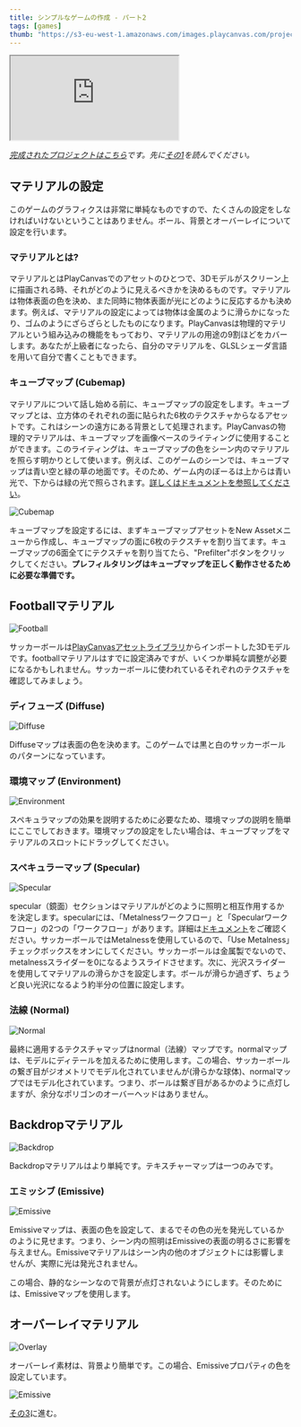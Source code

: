 ```yaml
---
title: シンプルなゲームの作成 - パート2
tags: [games]
thumb: "https://s3-eu-west-1.amazonaws.com/images.playcanvas.com/projects/12/406050/LIJTDO-image-75.jpg"
---
```


<div className="iframe-container">
    <iframe src="https://playcanv.as/p/KH37bnOk/?overlay=false" title="Making a Simple Game - Part 2" allow="camera; microphone; xr-spatial-tracking; fullscreen" allowfullscreen></iframe>
</div>

*[完成されたプロジェクトはこちら][16]です。先に[その1][1]を読んでください。*

## マテリアルの設定

このゲームのグラフィクスは非常に単純なものですので、たくさんの設定をしなければいけないということはありません。ボール、背景とオーバーレイについて設定を行います。

### マテリアルとは?

マテリアルとはPlayCanvasでのアセットのひとつで、3Dモデルがスクリーン上に描画される時、それがどのように見えるべきかを決めるものです。マテリアルは物体表面の色を決め、また同時に物体表面が光にどのように反応するかも決めます。例えば、マテリアルの設定によっては物体は金属のように滑らかになったり、ゴムのようにざらざらとしたものになります。PlayCanvasは物理的マテリアルという組み込みの機能をもっており、マテリアルの用途の9割ほどをカバーします。あなたが上級者になったら、自分のマテリアルを、GLSLシェーダ言語を用いて自分で書くこともできます。

### キューブマップ (Cubemap)

マテリアルについて話し始める前に、キューブマップの設定をします。キューブマップとは、立方体のそれぞれの面に貼られた6枚のテクスチャからなるアセットです。これはシーンの遠方にある背景として処理されます。PlayCanvasの物理的マテリアルは、キューブマップを画像ベースのライティングに使用することができます。このライティングは、キューブマップの色をシーン内のマテリアルを照らす明かりとして使います。例えば、このゲームのシーンでは、キューブマップは青い空と緑の草の地面です。そのため、ゲーム内のぼーるは上からは青い光で、下からは緑の光で照らされます。[詳しくはドキュメントを参照してください][7]。

![Cubemap](/img/tutorials/beginner/keepyup-part-two/cubemap-preview.jpg)

キューブマップを設定するには、まずキューブマップアセットをNew Assetメニューから作成し、キューブマップの面に6枚のテクスチャを割り当てます。キューブマップの6面全てにテクスチャを割り当てたら、"Prefilter"ボタンをクリックしてください。**プレフィルタリングはキューブマップを正しく動作させるために必要な準備です。**

## Footballマテリアル

![Football](/img/tutorials/beginner/keepyup-part-two/ball-material.jpg)

サッカーボールは[PlayCanvasアセットライブラリ][2]からインポートした3Dモデルです。footballマテリアルはすでに設定済みですが、いくつか単純な調整が必要になるかもしれません。サッカーボールに使われているそれぞれのテクスチャを確認してみましょう。

### ディフューズ (Diffuse)

![Diffuse](/img/tutorials/beginner/keepyup-part-two/ball-diffuse.jpg)

Diffuseマップは表面の色を決めます。このゲームでは黒と白のサッカーボールのパターンになっています。

### 環境マップ (Environment)

![Environment](/img/tutorials/beginner/keepyup-part-two/ball-env.jpg)

スペキュラマップの効果を説明するために必要なため、環境マップの説明を簡単にここでしておきます。環境マップの設定をしたい場合は、キューブマップをマテリアルのスロットにドラッグしてください。

### スペキュラーマップ (Specular)

![Specular](/img/tutorials/beginner/keepyup-part-two/ball-spec.jpg)

specular（鏡面）セクションはマテリアルがどのように照明と相互作用するかを決定します。specularには、「Metalnessワークフロー」と「Specularワークフロー」の2つの「ワークフロー」があります。詳細は[ドキュメント][6]をご確認ください。サッカーボールではMetalnessを使用しているので、「Use Metalness」チェックボックスをオンにしてください。サッカーボールは金属製でないので、metalnessスライダーを0になるようスライドさせます。次に、光沢スライダーを使用してマテリアルの滑らかさを設定します。ボールが滑らか過ぎず、ちょうど良い光沢になるよう約半分の位置に設定します。

### 法線 (Normal)

![Normal](/img/tutorials/beginner/keepyup-part-two/ball-normal.jpg)

最終に適用するテクスチャマップはnormal（法線）マップです。normalマップは、モデルにディテールを加えるために使用します。この場合、サッカーボールの繋ぎ目がジオメトリでモデル化されていませんが(滑らかな球体)、normalマップではモデル化されています。つまり、ボールは繋ぎ目があるかのように点灯しますが、余分なポリゴンのオーバーヘッドはありません。

## Backdropマテリアル

![Backdrop](/img/tutorials/beginner/keepyup-part-two/backdrop-material.jpg)

Backdropマテリアルはより単純です。テキスチャーマップは一つのみです。

### エミッシブ (Emissive)

![Emissive](/img/tutorials/beginner/keepyup-part-two/backdrop-emissive.jpg)

Emissiveマップは、表面の色を設定して、まるでその色の光を発光しているかのように見せます。つまり、シーン内の照明はEmissiveの表面の明るさに影響を与えません。Emissiveマテリアルはシーン内の他のオブジェクトには影響しませんが、実際に光は発光されません。

この場合、静的なシーンなので背景が点灯されないようにします。そのためには、Emissiveマップを使用します。

## オーバーレイマテリアル

![Overlay](/img/tutorials/beginner/keepyup-part-two/overlay-material.jpg)

オーバーレイ素材は、背景より簡単です。この場合、Emissiveプロパティの色を設定しています。

![Emissive](/img/tutorials/beginner/keepyup-part-two/overlay-emissive.jpg)

[その3][15]に進む。

[1]: /tutorials/keepyup-part-one/
[2]: https://store.playcanvas.com/
[6]: /user-manual/graphics/physical-rendering/physical-materials/
[7]: /user-manual/assets/types/cubemap/
[15]: /tutorials/keepyup-part-three/
[16]: https://playcanvas.com/project/406050
